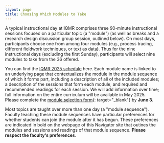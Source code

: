 ```yaml
---
layout: page
title: Choosing Which Modules to Take
---
```


A typical instructional day at IQMR comprises three 90-minute instructional sessions focused on a particular topic (a "module") (as well as breaks and a research design discussion group session, outlined below). On most days, participants choose one from among four modules (e.g., process tracing, different fieldwork techniques, or text as data). Thus for the nine instructional days (excluding the first Sunday), participants will select nine modules to take from the 36 offered.

You can find the [IQMR 2025 schedule](/schedule) here. Each module name is linked to an underlying page that contextualizes the module in the module sequence of which it forms part, including a description of all of the included modules; a description of the sessions that form each module; and required and recommended readings for each session. We will add information over time; full information on the entire curriculum will be available in May 2025. Please complete the [module selection form](https://syracuseuniversity.qualtrics.com/jfe/form/SV_3w4yi9cObc72erA){: target="_blank"} by **June 3**.

Most topics are taught over more than one day (a "module sequence"). Faculty teaching these module sequences have particular preferences for whether students can join the module after it has begun. These preferences are indicated in bold on the webpage of this Navigator site that outines the modules and sessions and readings of that module sequence. **Please respect the faculty's preferences**.
